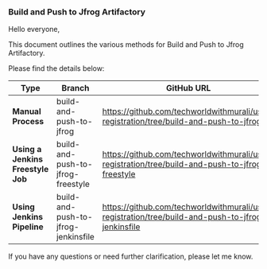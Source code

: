 ### Build and Push to Jfrog Artifactory

Hello everyone,

This document outlines the various methods for Build and Push to Jfrog Artifactory.

Please find the details below:

| Type                          | Branch                                | GitHub URL                       |
|-------------------------------|---------------------------------------|----------------------------------|
| **Manual Process**                | build-and-push-to-jfrog               | https://github.com/techworldwithmurali/user-registration/tree/build-and-push-to-jfrog |
| **Using a Jenkins Freestyle Job** | build-and-push-to-jfrog-freestyle           | https://github.com/techworldwithmurali/user-registration/tree/build-and-push-to-jfrog-freestyle |
| **Using Jenkins Pipeline**        | build-and-push-to-jfrog-jenkinsfile | https://github.com/techworldwithmurali/user-registration/tree/build-and-push-to-jfrog-jenkinsfile |

If you have any questions or need further clarification, please let me know.
